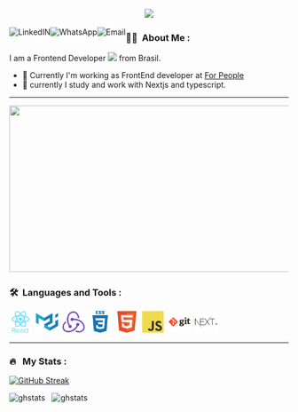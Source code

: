 <p align="center"><img src="https://media.giphy.com/media/i1JHRZSXO9LZZDHqii/giphy.gif" width="250"/></p>
<p align="center">
<div align="center">
<a target="_blank" href="https://www.linkedin.com/in/yan-gabriel-07ba581b4/">
<img align="left" alt="LinkedIN" src="https://img.shields.io/badge/LinkedIn-0077B5?style=for-the-badge&logo=linkedin&logoColor=white" />
<a/>

<a target="_blank" href="https://api.whatsapp.com/send?phone=5531987771504">
<img align="left" alt="WhatsApp" src="https://img.shields.io/badge/WhatsApp-25D366?style=for-the-badge&logo=whatsapp&logoColor=white" />
<a/>

<a target="_blank" href="mailto:yangabriel2012@gmail.com">
<img align="left" alt="Email" src= "https://img.shields.io/badge/Gmail-D14836?style=for-the-badge&logo=gmail&logoColor=white"/> <a/>

</div>

<!-- <div>
<h1 align="center">hey there <img src="https://media.giphy.com/media/hvRJCLFzcasrR4ia7z/giphy.gif" width="40"></h1>
</div> -->

### :woman_technologist: &nbsp;About Me :

I am a Frontend Developer <img src="https://media.giphy.com/media/WUlplcMpOCEmTGBtBW/giphy.gif" width="30"> from Brasil.

- 🔭 Currently I'm working as FrontEnd developer at <a href="[https://forpeople.io/](https://forpeople.io/)" target="_blank">For People</a>
- 🌱 currently I study and work with Nextjs and typescript.

---

<p align="center"><img src="https://media.giphy.com/media/dWesBcTLavkZuG35MI/giphy.gif" width="600" height="300"  /></p>

### 🛠 &nbsp;Languages and Tools :

<p>
<img src="https://github.com/devicons/devicon/blob/master/icons/react/react-original-wordmark.svg" title="React" alt="React" width="40" height="40"/>&nbsp;
<img src="https://github.com/devicons/devicon/blob/master/icons/materialui/materialui-original.svg" title="Material UI" alt="Material UI" width="40" height="40"/>&nbsp;
<img src="https://github.com/devicons/devicon/blob/master/icons/redux/redux-original.svg" title="Redux" alt="Redux " width="40" height="40"/>&nbsp;
<img src="https://github.com/devicons/devicon/blob/master/icons/css3/css3-plain-wordmark.svg"  title="CSS3" alt="CSS" width="40" height="40"/>&nbsp;
<img src="https://github.com/devicons/devicon/blob/master/icons/html5/html5-original.svg" title="HTML5" alt="HTML" width="40" height="40"/>&nbsp;
<img src="https://github.com/devicons/devicon/blob/master/icons/javascript/javascript-original.svg" title="JavaScript" alt="JavaScript" width="40" height="40"/>&nbsp;
<img src="https://github.com/devicons/devicon/blob/master/icons/git/git-original-wordmark.svg" title="Git" **alt="Git" width="40" height="40"/>&nbsp;
<img src="https://github.com/devicons/devicon/blob/master/icons/nextjs/nextjs-original-wordmark.svg" title="Git" **alt="Git" width="40" height="40"/>&nbsp;

</p>

---

### 🔥 &nbsp; My Stats :

[![GitHub Streak](http://github-readme-streak-stats.herokuapp.com?user=YanGabrielDev&theme=dark&background=000000)](https://git.io/streak-stats)

<!-- [![Top Langs](https://github-readme-stats.vercel.app/api/top-langs/?username=YanGabrielDev&layout=compact&theme=vision-friendly-dark)](https://github.com/anuraghazra/github-readme-stats) -->
<div align="left">

<img src="https://github-readme-stats.vercel.app/api/top-langs/?username=YanGabrielDev&layout=compact&theme=vision-friendly-dark" height="180" alt="ghstats"  />&nbsp;&nbsp;
<img src="https://github-readme-stats.vercel.app/api?hide_rank=true&show_icons=true&include_all_commits=false&count_private=true&disable_animations=false&theme=dark&locale=en&hide_border=true&custom_title=Github&nbsp;Stats&username=YanGabrielDev" height="180" alt="ghstats"  />&nbsp;

</div>
